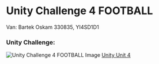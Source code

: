# Unity Challenge 4 FOOTBALL

Van: Bartek Oskam
330835, YI4SD1D1

### Unity Challenge:
![Unity Challenge 4 FOOTBALL Image](https://connect-prd-cdn.unity.com/20190517/learn/images/e06246f4-4500-44fc-bf8a-43730b75f7b8_c31080pBanner.png)
[Unity Unit 4](https://learn.unity.com/project/unit-3-sound-and-effects?uv=2018.4&courseId=5cf96c41edbc2a2ca6e8810f)